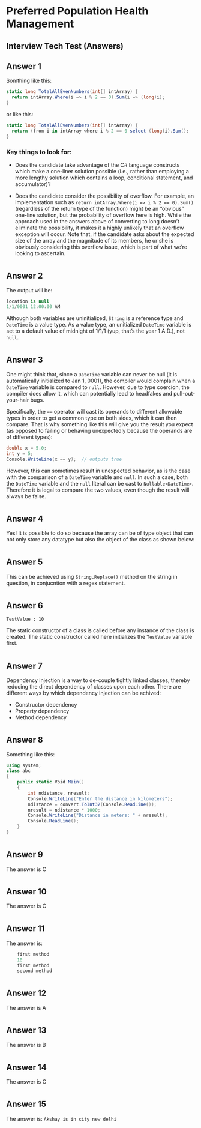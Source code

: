 # Preferred Population Health Management
## Interview Tech Test (Answers)


## Answer 1

Somthing like this:

```csharp
static long TotalAllEvenNumbers(int[] intArray) {
  return intArray.Where(i => i % 2 == 0).Sum(i => (long)i);
}
```

or like this:

```csharp
static long TotalAllEvenNumbers(int[] intArray) {
  return (from i in intArray where i % 2 == 0 select (long)i).Sum();
}
```


### Key things to look for:
+ Does the candidate take advantage of the C# language constructs which make a one-liner solution possible (i.e., rather than employing a more lengthy solution which contains a loop, conditional statement, and accumulator)?

+ Does the candidate consider the possibility of overflow. For example, an implementation such as ```return intArray.Where(i => i % 2 == 0).Sum()``` (regardless of the return type of the function) might be an “obvious” one-line solution, but the probability of overflow here is high. While the approach used in the answers above of converting to long doesn’t eliminate the possibility, it makes it a highly unlikely that an overflow exception will occur. Note that, if the candidate asks about the expected size of the array and the magnitude of its members, he or she is obviously considering this overflow issue, which is part of what we’re looking to ascertain.
#

## Answer 2

The output will be:

```csharp
location is null
1/1/0001 12:00:00 AM
```

Although both variables are uninitialized, `String` is a reference type and `DateTime` is a value type. As a value type, an unitialized `DateTime` variable is set to a default value of midnight of 1/1/1 (yup, that’s the year 1 A.D.), not `null`.
#

## Answer 3
One might think that, since a `DateTime` variable can never be null (it is automatically initialized to Jan 1, 0001), the compiler would complain when a `DateTime` variable is compared to `null`. However, due to type coercion, the compiler does allow it, which can potentially lead to headfakes and pull-out-your-hair bugs.

Specifically, the `==` operator will cast its operands to different allowable types in order to get a common type on both sides, which it can then compare. That is why something like this will give you the result you expect (as opposed to failing or behaving unexpectedly because the operands are of different types):

```csharp
double x = 5.0;
int y = 5;
Console.WriteLine(x == y);  // outputs true
```

However, this can sometimes result in unexpected behavior, as is the case with the comparison of a `DateTime` variable and `null`. In such a case, both the `DateTime` variable and the `null` literal can be cast to `Nullable<DateTime>`. Therefore it is legal to compare the two values, even though the result will always be false.
#

## Answer 4

Yes! It is possible to do so because the array can be of type object that can not only store any datatype but also the object of the class as shown below:
#

## Answer 5
This can be achieved using `String.Replace()` method on the string in question, in conjucntion with a regex statement.
#

## Answer 6

`TestValue : 10`

The static constructor of a class is called before any instance of the class is created. The static constructor called here initializes the `TestValue` variable first.
#

## Answer 7

Dependency injection is a way to de-couple tightly linked classes, thereby reducing the direct dependency of classes upon each other. There are different ways by which dependency injection can be achived:

+ Constructor dependency
+ Property dependency
+ Method dependency
#

## Answer 8

Something like this:

```csharp
using system;
class abc
{
    public static Void Main()
    {
        int ndistance, nresult;
        Console.WriteLine("Enter the distance in kilometers");
        ndistance = convert.ToInt32(Console.ReadLine());
        nresult = ndistance * 1000;
        Console.WriteLine("Distance in meters: " + nresult);
        Console.ReadLine();
    }
}
```
#

## Answer 9

The answer is C
#

## Answer 10

The answer is C
#

## Answer 11
The answer is:
```csharp
    first method
    10
    first method
    second method
```
#

## Answer 12

The answer is A

#

## Answer 13

The answer is B

#

## Answer 14

The answer is C

#

## Answer 15

The answer is: `Akshay is in city new delhi`

#


